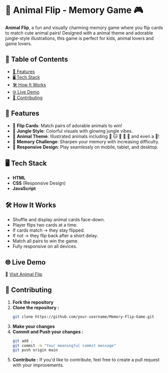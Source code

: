 # 🐾 Animal Flip - Memory Game 🎮

**Animal Flip**, a fun and visually charming memory game where you flip cards to match cute animal pairs! Designed with a animal theme and adorable jungle-style illustrations, this game is perfect for kids, animal lovers and game lovers.

## 📑 Table of Contents

- [🚀 Features](#-features)
- [🖥️ Tech Stack](#️-tech-stack)
- [🛠️ How It Works](#-how-it-works)
- [🌐 Live Demo](#-live-demo)
- [🤝 Contributing](#-contributing)

## 🚀 Features

- 🎴 **Flip Cards**: Match pairs of adorable animals to win!
- 🌳 **Jungle Style**: Colorful visuals with glowing jungle vibes.
- 🐻 **Animal Theme**: Illustrated animals including 🐶 🐱 🦊 🐼 🐰 and even a 🐻!
- 🧠 **Memory Challenge**: Sharpen your memory with increasing difficulty.
- 📱 **Responsive Design**: Play seamlessly on mobile, tablet, and desktop.

## 🖥️ Tech Stack

- **HTML**
- **CSS** (Responsive Design)
- **JavaScript**

## 🛠️ How It Works

- Shuffle and display animal cards face-down.
- Player flips two cards at a time.
- If cards match → they stay flipped.
- If not → they flip back after a short delay.
- Match all pairs to win the game.
- Fully responsive on all devices.

## 🌐 Live Demo

🔗 [Visit Animal Flip](https://animal-flip.netlify.app/)

## 🤝 Contributing

1. **Fork the repository**
2. **Clone the repository :**
   ```bash
   git clone https://github.com/your-username/Memory-Flip-Game.git
3. **Make your changes**
4. **Commit and Push your changes :**
   ```bash
   git add .
   git commit -m "Your meaningful commit message"
   git push origin main
5. **Contribute :**
   If you'd like to contribute, feel free to create a pull request with your improvements.
